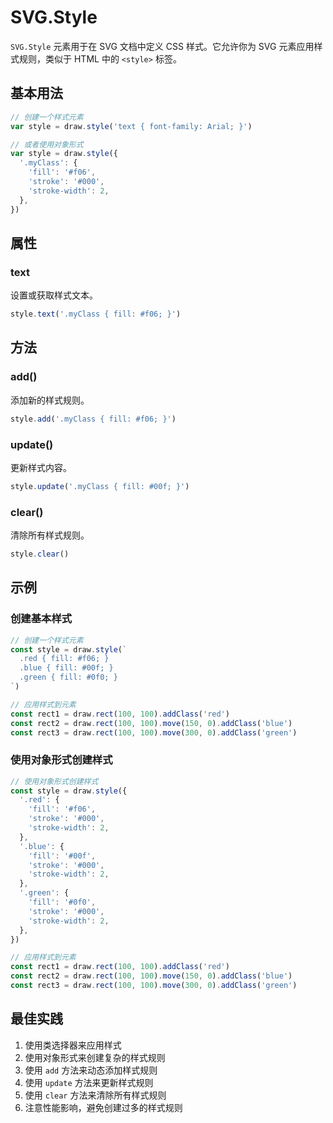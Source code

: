 # SVG.Style

`SVG.Style` 元素用于在 SVG 文档中定义 CSS 样式。它允许你为 SVG 元素应用样式规则，类似于 HTML 中的 `<style>` 标签。

## 基本用法

```ts
// 创建一个样式元素
var style = draw.style('text { font-family: Arial; }')

// 或者使用对象形式
var style = draw.style({
  '.myClass': {
    'fill': '#f06',
    'stroke': '#000',
    'stroke-width': 2,
  },
})
```

## 属性

### text

设置或获取样式文本。

```ts
style.text('.myClass { fill: #f06; }')
```

## 方法

### add()

添加新的样式规则。

```ts
style.add('.myClass { fill: #f06; }')
```

### update()

更新样式内容。

```ts
style.update('.myClass { fill: #00f; }')
```

### clear()

清除所有样式规则。

```ts
style.clear()
```

## 示例

### 创建基本样式

```ts
// 创建一个样式元素
const style = draw.style(`
  .red { fill: #f06; }
  .blue { fill: #00f; }
  .green { fill: #0f0; }
`)

// 应用样式到元素
const rect1 = draw.rect(100, 100).addClass('red')
const rect2 = draw.rect(100, 100).move(150, 0).addClass('blue')
const rect3 = draw.rect(100, 100).move(300, 0).addClass('green')
```

### 使用对象形式创建样式

```ts
// 使用对象形式创建样式
const style = draw.style({
  '.red': {
    'fill': '#f06',
    'stroke': '#000',
    'stroke-width': 2,
  },
  '.blue': {
    'fill': '#00f',
    'stroke': '#000',
    'stroke-width': 2,
  },
  '.green': {
    'fill': '#0f0',
    'stroke': '#000',
    'stroke-width': 2,
  },
})

// 应用样式到元素
const rect1 = draw.rect(100, 100).addClass('red')
const rect2 = draw.rect(100, 100).move(150, 0).addClass('blue')
const rect3 = draw.rect(100, 100).move(300, 0).addClass('green')
```

## 最佳实践

1. 使用类选择器来应用样式
2. 使用对象形式来创建复杂的样式规则
3. 使用 `add` 方法来动态添加样式规则
4. 使用 `update` 方法来更新样式规则
5. 使用 `clear` 方法来清除所有样式规则
6. 注意性能影响，避免创建过多的样式规则
